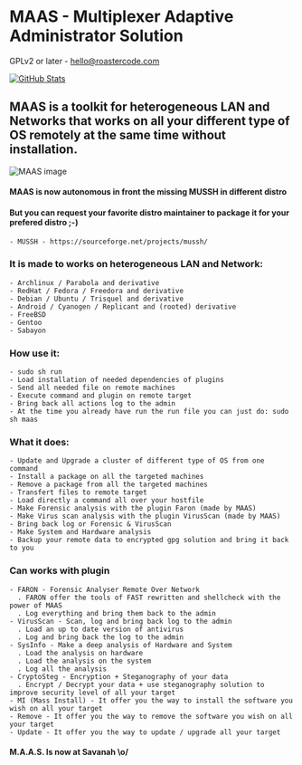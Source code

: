 # MAAS - Multiplexer Adaptive Administrator Solution

GPLv2 or later - hello@roastercode.com

[![GitHub Stats](https://img.shields.io/badge/github-stats-ff5500.svg)](http://githubstats.com/aurelien-git/MAAS)


## MAAS is a toolkit for heterogeneous LAN and Networks that works on all your different type of OS remotely at the same time without installation.


![MAAS image](img/MAAS.png)




#### MAAS is now autonomous in front the missing MUSSH in different distro
#### But you can request your favorite distro maintainer to package it for your prefered distro ;-)

	- MUSSH - https://sourceforge.net/projects/mussh/


### It is made to works on heterogeneous LAN and Network:

	- Archlinux / Parabola and derivative
	- RedHat / Fedora / Freedora and derivative
	- Debian / Ubuntu / Trisquel and derivative
	- Android / Cyanogen / Replicant and (rooted) derivative
	- FreeBSD
	- Gentoo
	- Sabayon

### How use it:

	- sudo sh run
	- Load installation of needed dependencies of plugins
    - Send all needed file on remote machines
    - Execute command and plugin on remote target
    - Bring back all actions log to the admin
	- At the time you already have run the run file you can just do: sudo sh maas

### What it does:

	- Update and Upgrade a cluster of different type of OS from one command
	- Install a package on all the targeted machines
	- Remove a package from all the targeted machines
	- Transfert files to remote target
	- Load directly a command all over your hostfile
    - Make Forensic analysis with the plugin Faron (made by MAAS)
    - Make Virus scan analysis with the plugin VirusScan (made by MAAS)
    - Bring back log or Forensic & VirusScan
    - Make System and Hardware analysis
	- Backup your remote data to encrypted gpg solution and bring it back to you


### Can works with plugin

	- FARON - Forensic Analyser Remote Over Network
	  . FARON offer the tools of FAST rewritten and shellcheck with the power of MAAS
	  . Log everything and bring them back to the admin
	- VirusScan - Scan, log and bring back log to the admin
	  . Load an up to date version of antivirus
	  . Log and bring back the log to the admin
    - SysInfo - Make a deep analysis of Hardware and System
      . Load the analysis on hardware
      . Load the analysis on the system
      . Log all the analysis
	- CryptoSteg - Encryption + Steganography of your data
	  . Encrypt / Decrypt your data + use steganography solution to improve security level of all your target
	- MI (Mass Install) - It offer you the way to install the software you wish on all your target
	- Remove - It offer you the way to remove the software you wish on all your target
	- Update - It offer you the way to update / upgrade all your target

#### M.A.A.S. Is now at Savanah \o/
